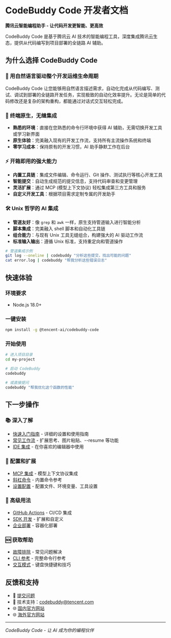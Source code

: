 # CodeBuddy Code 开发者文档

**腾讯云智能编程助手 - 让代码开发更智能、更高效**

CodeBuddy Code 是基于腾讯云 AI 技术的智能编程工具，深度集成腾讯云生态，提供从代码编写到项目部署的全链路 AI 辅助。

## 为什么选择 CodeBuddy Code

### 🚀 用自然语言驱动整个开发运维生命周期
CodeBuddy Code 让您能够用自然语言描述需求，自动化完成从代码编写、测试、调试到部署的全链路开发任务，实现极致的自动化效率提升。无论是简单的代码修改还是复杂的架构重构，都能通过对话式交互轻松完成。

### 🔧 终端原生，无缝集成
- **熟悉的环境**：直接在您熟悉的命令行环境中获得 AI 辅助，无需切换开发工具或学习新界面
- **原生体验**：完美融入现有的开发工作流，支持所有主流操作系统和终端
- **零学习成本**：保持原有的开发习惯，AI 助手静默工作在后台

### ⚡ 开箱即用的强大能力
- **内置工具链**：集成文件编辑、命令运行、Git 操作、测试执行等核心开发工具
- **智能提交**：自动生成规范的提交信息，支持代码审查和变更管理
- **灵活扩展**：通过 MCP (模型上下文协议) 轻松集成第三方工具和服务
- **自定义开发工具**：根据项目需求定制专属的开发助手

### 🛠️ Unix 哲学的 AI 集成
- **管道友好**：像 `grep` 和 `awk` 一样，原生支持管道输入进行智能分析
- **脚本集成**：完美融入 shell 脚本和自动化工具链
- **组合能力**：与现有 Unix 工具无缝组合，构建强大的 AI 驱动工作流
- **标准输入输出**：遵循 Unix 标准，支持重定向和管道操作

```bash
# 管道集成示例
git log --oneline | codebuddy "分析这些提交，找出可能的问题"
cat error.log | codebuddy "帮我分析这些错误日志"
```

## 快速体验

### 环境要求
- Node.js 18.0+

### 一键安装
```bash
npm install -g @tencent-ai/codebuddy-code
```

### 开始使用
```bash
# 进入项目目录
cd my-project

# 启动 CodeBuddy
codebuddy

# 或直接提问
codebuddy "帮我优化这个函数的性能"
```

## 下一步操作

### 📚 深入了解
- [快速入门指南](quickstart.md) - 详细的设置和使用指南
- [常见工作流](common-workflows.md) - 扩展思考、图片粘贴、--resume 等功能
- [IDE 集成](ide-integrations.md) - 在你喜欢的编辑器中使用

### 🔧 配置和扩展
- [MCP 集成](mcp.md) - 模型上下文协议集成
- [斜杠命令](slash-commands.md) - 内置命令参考
- [设置配置](settings.md) - 配置文件、环境变量、工具设置

### 🚀 高级用法
- [GitHub Actions](github-actions.md) - CI/CD 集成
- [SDK 开发](sdk.md) - 扩展和自定义
- [企业部署](devcontainer.md) - 容器化部署

### 🆘 获取帮助
- [故障排除](troubleshooting.md) - 常见问题解决
- [CLI 参考](cli-reference.md) - 完整命令行参考
- [交互模式](interactive-mode.md) - 键盘快捷键和技巧


## 反馈和支持

- 🐛 [提交问题](https://cnb.cool/codebuddy/codebuddy-code/-/issues)
- 📧 技术支持：codebuddy@tencent.com
- 🌐 [国内官方网站](https://copilot.tencent.com/cli)
- 🌐 [海外官方网站](https://www.codebuddy.ai/cli)

---

*CodeBuddy Code - 让 AI 成为你的编程伙伴*
